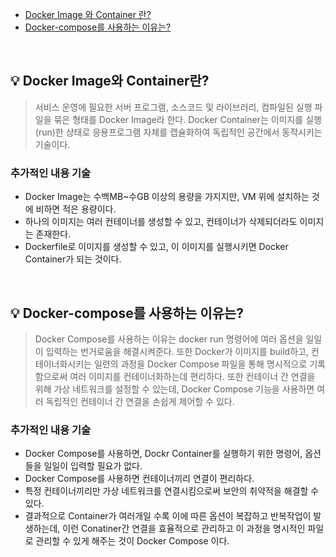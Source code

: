 - [Docker Image 와 Container 란?](#%EF%B8%8F-Docker-Image와-Container란?)
- [Docker-compose를 사용하는 이유는?](#%EF%B8%8F-Docker-compose를-사용하는-이유는?)

<br>

## 💡 Docker Image와 Container란?
> 서비스 운영에 필요한 서버 프로그램, 소스코드 및 라이브러리, 컴파일된 실행 파일을 묶은 형태를 Docker Image라 한다. Docker Container는 이미지를 실행(run)한 상태로 응용프로그램 자체를 캡슐화하여 독립적인 공간에서 동작시키는 기술이다.

### 추가적인 내용 기술
- Docker Image는 수백MB~수GB 이상의 용량을 가지지만, VM 위에 설치하는 것에 비하면 적은 용량이다.
- 하나의 이미지는 여러 컨테이너를 생성할 수 있고, 컨테이너가 삭제되더라도 이미지는 존재한다.
- Dockerfile로 이미지를 생성할 수 있고, 이 이미지를 실행시키면 Docker Container가 되는 것이다. 

<br>

## 💡️ Docker-compose를 사용하는 이유는?
> Docker Compose를 사용하는 이유는 docker run 명령어에 여러 옵션을 일일이 입력하는 번거로움을 해결시켜준다. 또한 Docker가 이미지를 build하고, 컨테이너화시키는 일련의 과정을 Docker Compose 파일을 통해 명시적으로 기록함으로써 여러 이미지를 컨테이너화하는데 편리하다. 또한 컨테이너 간 연결을 위해 가상 네트워크를 설정할 수 있는데, Docker Compose 기능을 사용하면 여러 독립적인 컨테이너 간 연결을 손쉽게 제어할 수 있다.

### 추가적인 내용 기술
- Docker Compose를 사용하면, Dockr Container를 실행하기 위한 명령어, 옵션들을 일일이 입력할 필요가 없다.
- Docker Compose를 사용하면 컨테이너끼리 연결이 편리하다.
- 특정 컨테이너끼리만 가상 네트워크를 연결시킴으로써 보안의 취약적을 해결할 수 있다.
- 결과적으로 Container가 여러개일 수록 이에 따른 옵션이 복잡하고 반복작업이 발생하는데, 이런 Conatiner간 연결을 효율적으로 관리하고 이 과정을 명시적인 파일로 관리할 수 있게 해주는 것이 Docker Compose 이다. 
